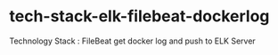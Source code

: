 # tech-stack-elk-filebeat-dockerlog
Technology Stack : FileBeat get docker log and push to ELK Server
